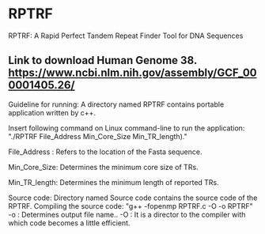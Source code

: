# RPTRF
RPTRF: A Rapid Perfect Tandem Repeat Finder Tool for DNA Sequences

Link to download Human Genome 38. https://www.ncbi.nlm.nih.gov/assembly/GCF_000001405.26/
------------------
Guideline for running:
A directory named RPTRF contains portable application written by c++.

Insert following command on Linux command-line to run the application: "./RPTRF File_Address Min_Core_Size Min_TR_length)."

File_Address : Refers to the location of the Fasta sequence.

Min_Core_Size: Determines the minimum core size of TRs.

Min_TR_length: Determines the minimum length of reported TRs.





Source code: Directory named Source code contains the source code of the RPTRF.
Compiling the source code: "g++ -fopenmp RPTRF.c -O -o RPTRF"
-o : Determines output file name..
-O : It is a director to the compiler with which code becomes a little efficient.

